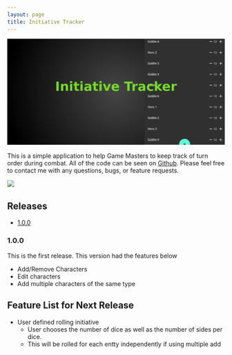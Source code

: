 ```yaml
---
layout: page
title: Initiative Tracker
---
```




![](https://github.com/tsonnen/InitiativeTracker/raw/master/images/Initiative%20Tracker-feature-graphic.png)


This is a simple application to help Game Masters to keep track of turn order during combat. All of the code can be seen on <a href="https://github.com/tsonnen/InitiativeTracker">Github</a>. Please feel free to contact me with any questions, bugs, or feature requests.

<a href="https://play.google.com/store/apps/details?id=com.tsonnen.initiativetracker"><img src="https://play.google.com/intl/en_us/badges/images/generic/en_badge_web_generic.png" width="200"></a>

## Releases

* [1.0.0](###1.0.0)

### 1.0.0
This is the first release. This version had the features below
* Add/Remove Characters
* Edit characters
* Add multiple characters of the same type


## Feature List for Next Release
* User defined rolling initiative
    * User chooses the number of dice as well as the number of sides per dice.
    * This will be rolled for each entty independently if using multiple add